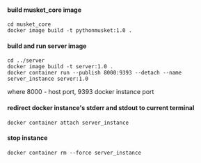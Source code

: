 #### build musket_core image
```
cd musket_core
docker image build -t pythonmusket:1.0 .
```

#### build and run server image
```
cd ../server
docker image build -t server:1.0 .
docker container run --publish 8000:9393 --detach --name server_instance server:1.0
```

where 8000 - host port, 9393 docker instance port
#### redirect docker instance's stderr and stdout to current terminal
```
docker container attach server_instance
```

#### stop instance
```
docker container rm --force server_instance
```